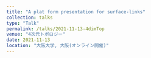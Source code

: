 ```yaml
---
title: "A plat form presentation for surface-links"
collection: talks
type: "Talk"
permalink: /talks/2021-11-13-4dimTop
venue: "4次元トポロジー"
date: 2021-11-13
location: "大阪大学, 大阪(オンライン開催)"
---
```


<!-- A plat form for links is a presentation of a classical link using a geometric braid. In this talk, we introduce a plat form for surface-links which is a presentation of a surface-link using a braided surface. Our method can be applied to any surface-link, which is not necessarily orientable. We show how to obtain the surface-link group from the braided surface group by adding some simple relations. -->